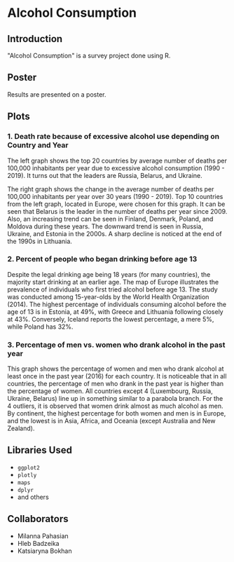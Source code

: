 # Alcohol Consumption

## Introduction
"Alcohol Consumption" is a survey project done using R.

## Poster
Results are presented on a poster.

## Plots

### 1. Death rate because of excessive alcohol use depending on Country and Year
The left graph shows the top 20 countries by average number of deaths per 100,000 inhabitants per year due to excessive alcohol consumption (1990 - 2019). It turns out that the leaders are Russia, Belarus, and Ukraine. 

The right graph shows the change in the average number of deaths per 100,000 inhabitants per year over 30 years (1990 - 2019). Top 10 countries from the left graph, located in Europe, were chosen for this graph. It can be seen that Belarus is the leader in the number of deaths per year since 2009. Also, an increasing trend can be seen in Finland, Denmark, Poland, and Moldova during these years. The downward trend is seen in Russia, Ukraine, and Estonia in the 2000s. A sharp decline is noticed at the end of the 1990s in Lithuania.

### 2. Percent of people who began drinking before age 13
Despite the legal drinking age being 18 years (for many countries), the majority start drinking at an earlier age. The map of Europe illustrates the prevalence of individuals who first tried alcohol before age 13. The study was conducted among 15-year-olds by the World Health Organization (2014). The highest percentage of individuals consuming alcohol before the age of 13 is in Estonia, at 49%, with Greece and Lithuania following closely at 43%. Conversely, Iceland reports the lowest percentage, a mere 5%, while Poland has 32%.

### 3. Percentage of men vs. women who drank alcohol in the past year
This graph shows the percentage of women and men who drank alcohol at least once in the past year (2016) for each country. It is noticeable that in all countries, the percentage of men who drank in the past year is higher than the percentage of women. All countries except 4 (Luxembourg, Russia, Ukraine, Belarus) line up in something similar to a parabola branch. For the 4 outliers, it is observed that women drink almost as much alcohol as men. By continent, the highest percentage for both women and men is in Europe, and the lowest is in Asia, Africa, and Oceania (except Australia and New Zealand).

## Libraries Used
- `ggplot2`
- `plotly`
- `maps`
- `dplyr`
- and others

## Collaborators
- Milanna Pahasian
- Hleb Badzeika
- Katsiaryna Bokhan
